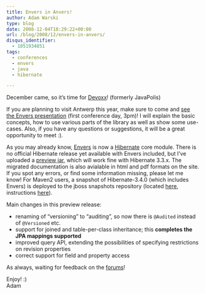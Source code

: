 ```yaml
---
title: Envers in Anvers!
author: Adam Warski
type: blog
date: 2008-12-04T18:29:22+00:00
url: /blog/2008/12/envers-in-anvers/
disqus_identifier:
  - 1051934851
tags:
  - conferences
  - envers
  - java
  - hibernate

---
```

December came, so it&#8217;s time for [Devoxx][1]! (formerly JavaPolis) 

If you are planning to visit Antwerp this year, make sure to come and [see the Envers presentation][2] (first conference day, 3pm)! I will explain the basic concepts, how to use various parts of the library as well as show some use-cases. Also, if you have any questions or suggestions, it will be a great opportunity to meet :).

As you may already know, [Envers][3] is now a [Hibernate][4] core module. There is no official Hibernate release yet available with Envers included, but I&#8217;ve uploaded a [preview jar][5], which will work fine with Hibernate 3.3.x. The migrated documentation is also avialable in html and pdf formats on the site. If you spot any errors, or find some information missing, please let me know! For Maven2 users, a snapshot of Hibernate-3.4.0 (which includes Envers) is deployed to the jboss snapshots repository (located [here][6], instructions [here][7]).

Main changes in this preview release:

  * renaming of &#8220;versioning&#8221; to &#8220;auditing&#8221;, so now there is `@Audited` instead of `@Versioned` etc.
  * support for joined and table-per-class inheritance; this **completes the JPA mappings supported**
  * improved query API, extending the possibilities of specifying restrictions on revision properties
  * correct support for field and property access

As always, waiting for feedback on the [forums][8]!

Enjoy! :)  
Adam

 [1]: http://devoxx.com/
 [2]: http://devoxx.com/display/JV08/Envers+-+Easy+Entity+Versioning
 [3]: http://www.jboss.org/envers/
 [4]: http://hibernate.org/
 [5]: http://www.jboss.org/envers/downloads/
 [6]: https://snapshots.jboss.org/maven2/
 [7]: http://www.jboss.org/community/docs/DOC-11381
 [8]: http://www.jboss.com/index.html?module=bb&op=viewforum&f=283
